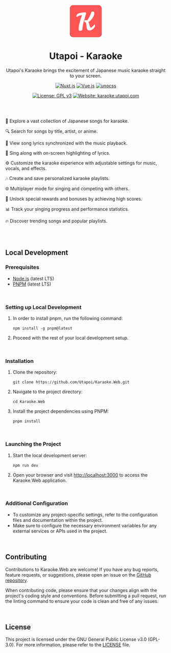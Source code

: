 <p align="center">
  <img src="public/pwa-192x192.png" alt="Logo" width="100">
</p>

<h1 align="center">Utapoi - Karaoke</h1>
<p align=center>
Utapoi's Karaoke brings the excitement of Japanese music karaoke straight to your screen.
</p>

<div align=center>
<a href="https://nuxtjs.org"><img src="https://img.shields.io/badge/Nuxt.js-v3.x-047857?style=for-the-badge&logo=nuxt.js&labelColor=1f1f1f" alt="Nuxt.js"></a>
<a href="https://vuejs.org"><img src="https://img.shields.io/badge/Vue.js-v3.x-047857?style=for-the-badge&logo=vue.js&labelColor=1f1f1f" alt="Vue.js"></a>
<a href="https://unocss.io"><img src="https://img.shields.io/badge/unocss-v1.x-000000?style=for-the-badge&logo=unocss&labelColor=1f1f1f" alt="unocss"></a>

<br>

<a href="https://www.gnu.org/licenses/gpl-3.0"><img src="https://img.shields.io/badge/License-GPL%20v3-red?style=for-the-badge&color=B91C1C&labelColor=1f1f1f" alt="License: GPL v3"></a>
<a href="https://karaoke.utapoi.com"><img src="https://img.shields.io/badge/Website-karaoke.utapoi.com-darkred?style=for-the-badge&color=B91C1C&labelColor=1f1f1f" alt="Website: karaoke.utapoi.com"></a>
</div>

<br><br>

🎵 Explore a vast collection of Japanese songs for karaoke.

🔍 Search for songs by title, artist, or anime.

📜 View song lyrics synchronized with the music playback.

🎤 Sing along with on-screen highlighting of lyrics.

⚙️ Customize the karaoke experience with adjustable settings for music, vocals, and effects.

🎶 Create and save personalized karaoke playlists.

🌐 Multiplayer mode for singing and competing with others.

🎁 Unlock special rewards and bonuses by achieving high scores.

📊 Track your singing progress and performance statistics.

🔥 Discover trending songs and popular playlists.


<br><br>

## Local Development

### Prerequisites

- [Node.js](https://nodejs.org) (latest LTS)
- [PNPM](https://pnpm.io) (latest LTS)

<br>

### Setting up Local Development

1. In order to install pnpm, run the following command:

   ```shell
   npm install -g pnpm@latest
   ```

2. Proceed with the rest of your local development setup.


<br>

### Installation

1. Clone the repository:

   ```shell
   git clone https://github.com/Utapoi/Karaoke.Web.git
   ```

2. Navigate to the project directory:

   ```shell
   cd Karaoke.Web
   ```

3. Install the project dependencies using PNPM:

   ```shell
   pnpm install
   ```

<br>

### Launching the Project

1. Start the local development server:

   ```shell
   npm run dev
   ```

2. Open your browser and visit [http://localhost:3000](http://localhost:3000) to access the Karaoke.Web application.

<br>

### Additional Configuration

- To customize any project-specific settings, refer to the configuration files and documentation within the project.
- Make sure to configure the necessary environment variables for any external services or APIs used in the project.

<br>

## Contributing

Contributions to Karaoke.Web are welcome! If you have any bug reports, feature requests, or suggestions, please open an issue on the [GitHub repository](https://github.com/Utapoi/Karaoke.Web).

When contributing code, please ensure that your changes align with the project's coding style and conventions. Before submitting a pull request, run the linting command to ensure your code is clean and free of any issues.

<br>

## License

This project is licensed under the GNU General Public License v3.0 (GPL-3.0). For more information, please refer to the [LICENSE](LICENSE) file.

